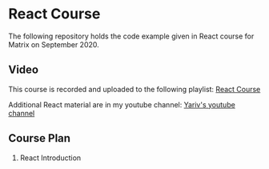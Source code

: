 # React Course

The following repository holds the code example given in React course for Matrix
on September 2020.

## Video

This course is recorded and uploaded to the following playlist:
[React Course](https://www.youtube.com/playlist?list=PLnHa2cF4cNDsXc5IuimITSNsEhxFCSwNd)

Additional React material are in my youtube channel:
[Yariv's youtube channel](https://www.youtube.com/user/ywarezk)

## Course Plan

1. React Introduction